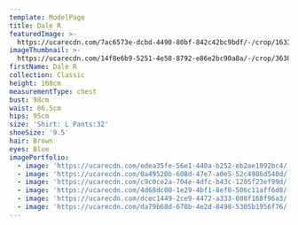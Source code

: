 ```yaml
---
template: ModelPage
title: Dale R
featuredImage: >-
  https://ucarecdn.com/7ac6573e-dcbd-4490-80bf-842c42bc9bdf/-/crop/1633x927/0,0/-/preview/
imageThumbnail: >-
  https://ucarecdn.com/14f8e6b9-5251-4e58-8792-e86e2bc90a8a/-/crop/3638x3648/877,0/-/preview/
firstName: Dale R
collection: Classic
height: 168cm
measurementType: chest
bust: 98cm
waist: 86.5cm
hips: 95cm
size: 'Shirt: L Pants:32'
shoeSize: '9.5'
hair: Brown
eyes: Blue
imagePortfolio:
  - image: 'https://ucarecdn.com/edea35fe-56e1-440a-b252-eb2ae1992bc4/'
  - image: 'https://ucarecdn.com/0a49520b-608d-47e7-a0e5-52c4986d540d/'
  - image: 'https://ucarecdn.com/c9c0ce2a-704e-4dfc-b43c-1205f23ef99d/'
  - image: 'https://ucarecdn.com/4d68dc00-1e29-4bf1-8ef8-506c11aff6d8/'
  - image: 'https://ucarecdn.com/dcec1449-2ce9-4472-a333-080f168f96a3/'
  - image: 'https://ucarecdn.com/da79b68d-670b-4e2d-8498-5305b1956f76/'
---
```


